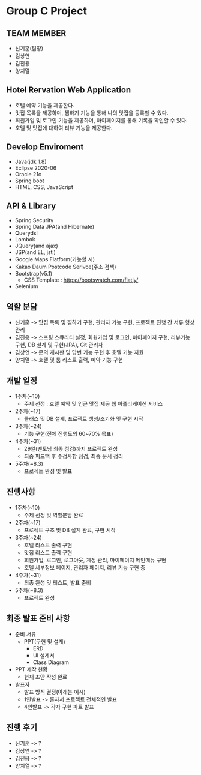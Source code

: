 # Group C Project

## TEAM MEMBER

- 신기훈(팀장)
- 김상연
- 김진용
- 양치열

## Hotel Rervation Web Application

  - 호텔 예약 기능을 제공한다.
  - 맛집 목록을 제공하며, 찜하기 기능을 통해 나의 맛집을 등록할 수 있다.
  - 회원가입 및 로그인 기능을 제공하며, 마이페이지를 통해 기록을 확인할 수 있다.
  - 호텔 및 맛집에 대하여 리뷰 기능을 제공한다.

## Develop Enviroment
  - Java(jdk 1.8)
  - Eclipse 2020-06
  - Oracle 21c
  - Spring boot
  - HTML, CSS, JavaScript
  
## API & Library
  - Spring Security
  - Spring Data JPA(and Hibernate)
  - Querydsl
  - Lombok
  - JQuery(and ajax)
  - JSP(and EL, jstl)
  - Google Maps Flatform(가능할 시)
  - Kakao Daum Postcode Serivce(주소 검색)
  - Bootstrap(v5.1)
    - CSS Template : https://bootswatch.com/flatly/
  - Selenium

## 역할 분담

- 신기훈 -> 맛집 목록 및 찜하기 구현, 관리자 기능 구현, 프로젝트 진행 간 서류 형상관리
- 김진용 -> 스프링 스큐리티 설정, 회원가입 및 로그인, 마이페이지 구현, 리뷰기능 구현, DB 설계 및 구현(JPA), Git 관리자
- 김상연 -> 문의 게시판 및 답변 기능 구현 후 호텔 기능 지원
- 양치열 -> 호텔 및 룸 리스트 출력, 예약 기능 구현

## 개발 일정

- 1주차(~10)
  - 주제 선정 : 호텔 예약 및 인근 맛집 제공 웹 어플리케이션 서비스
- 2주차(~17)
  - 클래스 및 DB 설계, 프로젝트 생성/초기화 및 구현 시작
- 3주차(~24)
  - 기능 구현(전체 진행도의 60~70% 목표)
- 4주차(~31)
  - 29일(멘토님 최종 점검)까지 프로젝트 완성
  - 최종 피드백 후 수정사항 점검, 최종 문서 정리
- 5주차(~8.3)
  - 프로젝트 완성 및 발표
  
## 진행사항
- 1주차(~10)
  - 주제 선정 및 역할분담 완료
- 2주차(~17)
  - 프로젝트 구조 및 DB 설계 완료, 구현 시작
- 3주차(~24)
  - 호텔 리스트 출력 구현
  - 맛집 리스트 출력 구현
  - 회원가입, 로그인, 로그아웃, 계정 관리, 마이페이지 메인메뉴 구현
  - 호텔 세부정보 페이지, 관리자 페이지, 리뷰 기능 구현 중
- 4주차(~31)
  - 최종 완성 및 테스트, 발표 준비
- 5주차(~8.3)
  - 프로젝트 완성

## 최종 발표 준비 사항
- 준비 서류
  - PPT(구현 및 설계)
    - ERD
    - UI 설계서
    - Class Diagram
- PPT 제작 현황
  - 현재 초안 작성 완료
- 발표자
  - 발표 방식 결정(아래는 예시)
  - 1인발표 -> 혼자서 프로젝트 전체적인 발표
  - 4인발표 -> 각자 구현 파트 발표
  
## 진행 후기
  - 신기훈 -> ?
  - 김상연 -> ?
  - 김진용 -> ?
  - 양치열 -> ?
  
